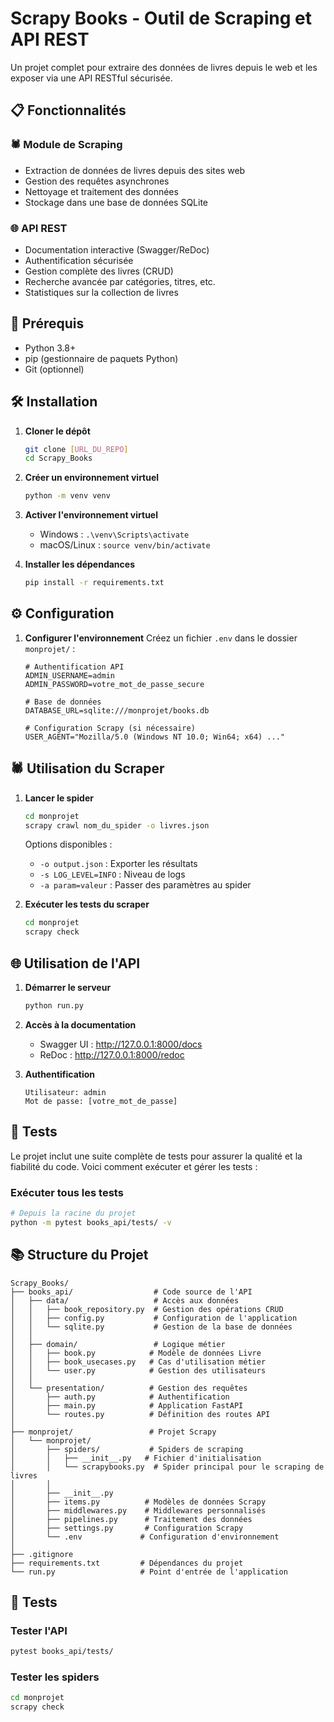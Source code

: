 # Scrapy Books - Outil de Scraping et API REST

Un projet complet pour extraire des données de livres depuis le web et les exposer via une API RESTful sécurisée.

## 📋 Fonctionnalités

### 🕷️ Module de Scraping
- Extraction de données de livres depuis des sites web
- Gestion des requêtes asynchrones
- Nettoyage et traitement des données
- Stockage dans une base de données SQLite

### 🌐 API REST
- Documentation interactive (Swagger/ReDoc)
- Authentification sécurisée
- Gestion complète des livres (CRUD)
- Recherche avancée par catégories, titres, etc.
- Statistiques sur la collection de livres

## 🚀 Prérequis

- Python 3.8+
- pip (gestionnaire de paquets Python)
- Git (optionnel)

## 🛠 Installation

1. **Cloner le dépôt**
   ```bash
   git clone [URL_DU_REPO]
   cd Scrapy_Books
   ```

2. **Créer un environnement virtuel**
   ```bash
   python -m venv venv
   ```

3. **Activer l'environnement virtuel**
   - Windows : `.\venv\Scripts\activate`
   - macOS/Linux : `source venv/bin/activate`

4. **Installer les dépendances**
   ```bash
   pip install -r requirements.txt
   ```

## ⚙ Configuration

1. **Configurer l'environnement**
   Créez un fichier `.env` dans le dossier `monprojet/` :
   ```env
   # Authentification API
   ADMIN_USERNAME=admin
   ADMIN_PASSWORD=votre_mot_de_passe_secure
   
   # Base de données
   DATABASE_URL=sqlite:///monprojet/books.db
   
   # Configuration Scrapy (si nécessaire)
   USER_AGENT="Mozilla/5.0 (Windows NT 10.0; Win64; x64) ..."
   ```

## 🕷️ Utilisation du Scraper

1. **Lancer le spider**
   ```bash
   cd monprojet
   scrapy crawl nom_du_spider -o livres.json
   ```

   Options disponibles :
   - `-o output.json` : Exporter les résultats
   - `-s LOG_LEVEL=INFO` : Niveau de logs
   - `-a param=valeur` : Passer des paramètres au spider

2. **Exécuter les tests du scraper**
   ```bash
   cd monprojet
   scrapy check
   ```

## 🌐 Utilisation de l'API

1. **Démarrer le serveur**
   ```bash
   python run.py
   ```

2. **Accès à la documentation**
   - Swagger UI : http://127.0.0.1:8000/docs
   - ReDoc : http://127.0.0.1:8000/redoc

3. **Authentification**
   ```
   Utilisateur: admin
   Mot de passe: [votre_mot_de_passe]
   ```

## 🧪 Tests

Le projet inclut une suite complète de tests pour assurer la qualité et la fiabilité du code. Voici comment exécuter et gérer les tests :

### Exécuter tous les tests

```bash
# Depuis la racine du projet
python -m pytest books_api/tests/ -v
```

## 📚 Structure du Projet

```
Scrapy_Books/
├── books_api/                  # Code source de l'API
│   ├── data/                   # Accès aux données
│   │   ├── book_repository.py  # Gestion des opérations CRUD
│   │   ├── config.py           # Configuration de l'application
│   │   └── sqlite.py           # Gestion de la base de données
│   │
│   ├── domain/                 # Logique métier
│   │   ├── book.py            # Modèle de données Livre
│   │   ├── book_usecases.py   # Cas d'utilisation métier
│   │   └── user.py            # Gestion des utilisateurs
│   │
│   └── presentation/          # Gestion des requêtes
│       ├── auth.py            # Authentification
│       ├── main.py            # Application FastAPI
│       └── routes.py          # Définition des routes API
│
├── monprojet/                 # Projet Scrapy
│   └── monprojet/
│       ├── spiders/           # Spiders de scraping
│       │   ├── __init__.py   # Fichier d'initialisation
│       │   └── scrapybooks.py  # Spider principal pour le scraping de livres
│       │
│       ├── __init__.py
│       ├── items.py          # Modèles de données Scrapy
│       ├── middlewares.py    # Middlewares personnalisés
│       ├── pipelines.py      # Traitement des données
│       ├── settings.py       # Configuration Scrapy
│       └── .env             # Configuration d'environnement
│
├── .gitignore
├── requirements.txt         # Dépendances du projet
└── run.py                   # Point d'entrée de l'application
```

## 🧪 Tests

### Tester l'API
```bash
pytest books_api/tests/
```

### Tester les spiders
```bash
cd monprojet
scrapy check
```
